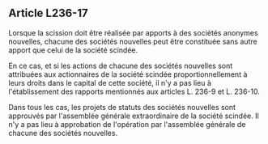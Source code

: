 Article L236-17
----
Lorsque la scission doit être réalisée par apports à des sociétés anonymes
nouvelles, chacune des sociétés nouvelles peut être constituée sans autre apport
que celui de la société scindée.

En ce cas, et si les actions de chacune des sociétés nouvelles sont attribuées
aux actionnaires de la société scindée proportionnellement à leurs droits dans
le capital de cette société, il n'y a pas lieu à l'établissement des rapports
mentionnés aux articles L. 236-9 et L. 236-10.

Dans tous les cas, les projets de statuts des sociétés nouvelles sont approuvés
par l'assemblée générale extraordinaire de la société scindée. Il n'y a pas lieu
à approbation de l'opération par l'assemblée générale de chacune des sociétés
nouvelles.
